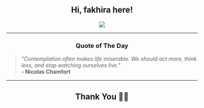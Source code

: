 <h2 align="center"> Hi, fakhira here!</h2>

<p align="center">
<a href="https://github.com/fakhiralkda" alt="github streak"><img src="https://dvst-streak.herokuapp.com/?user=fakhiralkda&theme=tokyonight&fire=DD472C"></a>
</p>

<hr>
<h3 align="center">Quote of The Day</h3>
<p align="center">
<blockquote>
<i>"Contemplation often makes life miserable.  We should act more, think less, and stop watching ourselves live."</i>
<br>
<b>- Nicolas Chamfort</b>
</blockquote>
</p>


<hr>
<h2 align="center">Thank You 🙏🏼</h2>

